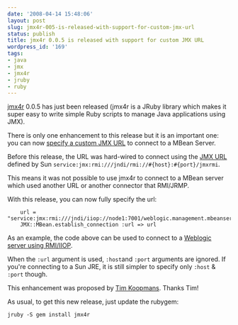 ```yaml
---
date: '2008-04-14 15:48:06'
layout: post
slug: jmx4r-005-is-released-with-support-for-custom-jmx-url
status: publish
title: jmx4r 0.0.5 is released with support for custom JMX URL
wordpress_id: '169'
tags:
- java
- jmx
- jmx4r
- jruby
- ruby
---
```


[jmx4r][jmx4r] 0.0.5 has just been released (jmx4r is a JRuby library which makes it super easy to write simple Ruby scripts to manage Java applications using JMX).

There is only one enhancement to this release but it is an important one: you can now [specify a custom JMX URL][issue-7] to connect to a MBean Server.


Before this release, the URL was hard-wired to connect using the [JMX URL][sun-jmx-url] defined by Sun `service:jmx:rmi:///jndi/rmi://#{host}:#{port}/jmxrmi`.

This means it was not possible to use jmx4r to connect to a MBean server which used another URL or another connector that RMI/JRMP.

With this release, you can now fully specify the url:


    
    
        url = "service:jmx:rmi:///jndi/iiop://node1:7001/weblogic.management.mbeanservers.runtime"
        JMX::MBean.establish_connection :url => url
    



As an example, the code above can be used to connect to a [Weblogic server using RMI/IIOP][weblogic-jmx].

When the `:url` argument is used, `:host`and `:port` arguments are ignored. If you're connecting to a Sun JRE, it is still simpler to specify only `:host` & `:port` though.
 
This enhancement was proposed by [Tim Koopmans][tim]. Thanks Tim!

As usual, to get this new release, just update the rubygem:


    
    
    jruby -S gem install jmx4r
    



[jmx4r]: http://code.google.com/p/jmx4r/
[issue-7]: http://code.google.com/p/jmx4r/issues/detail?id=7&can;=1
[sun-jmx-url]: http://java.sun.com/j2se/1.5.0/docs/guide/management/agent.html#connecting
[weblogic-jmx]: http://www.performanceengineer.com/monitoring/monitoring-weblogic-using-jmx
[tim]: http://www.90kts.com/
